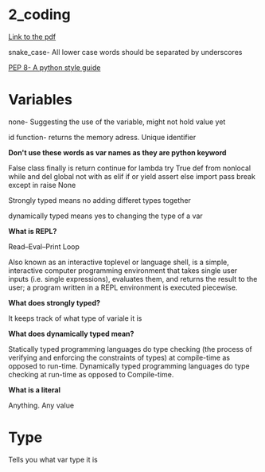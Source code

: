 # 2_coding

[Link to the pdf](https://learningcentral.cf.ac.uk/bbcswebdav/pid-4448826-dt-content-rid-7828721_2/courses/1718-CM6114/2_Coding.pdf)


snake_case- All lower case words should be separated by underscores

[PEP 8- A python style guide](https://www.python.org/dev/peps/pep-0008/)



# Variables

none- Suggesting the use of the variable, might not hold  value yet

id function- returns the memory adress. Unique identifier

**Don't use these words as var names as they are python keyword**

False class finally is return
continue for lambda try True
def from nonlocal while and
del global not with as
elif if or yield assert
else import pass break except
in raise None

Strongly typed means no adding differet types together

dynamically typed means yes to changing the type of a var

**What is REPL?**

Read–Eval–Print Loop

Also known as an interactive toplevel or language shell, is a simple, interactive computer programming environment that takes single user inputs (i.e. single expressions), evaluates them, and returns the result to the user; a program written in a REPL environment is executed piecewise.

**What does strongly typed?**

It keeps track of what type of variale it is

**What does dynamically typed mean?**

Statically typed programming languages do type checking (the process of verifying and enforcing the constraints of types) at compile-time as opposed to run-time. Dynamically typed programming languages do type checking at run-time as opposed to Compile-time.

**What is a literal**

Anything. Any value

# Type

Tells you what var type it is
